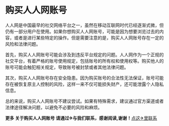 # 购买人人网账号

人人网是中国最早的社交网络平台之一，虽然在移动互联网时代已经逐渐式微，但仍有一部分用户在使用。如果你想购买人人网账号，可能是因为想要浏览过去的内容，或者是进行某些特定的操作。但是需要注意的是，购买人人网账号存在一定的风险和法律问题。

首先，购买人人网账号可能会涉及到违反平台规定的问题。人人网作为一个正规的社交平台，有着严格的账号使用规定，包括账号的所有权和使用权等。购买他人的账号可能会触犯相关规定，导致账号被封禁或者其他法律问题。

其次，购买人人网账号存在安全隐患。因为购买账号的合法性无法保证，账号可能存在被恢复原主人控制的风险，这样一来不仅可能损失财产，还可能泄露个人隐私信息。

总的来说，购买人人网账号不建议尝试。如果有特殊需求，建议通过官方渠道或者法律途径解决问题，以避免不必要的风险和麻烦。

**更多 关于购买人人网账号 请通过✈与我们联系，感谢阅读,谢谢！**[点这✈里联系](https://ads.k02.cc)